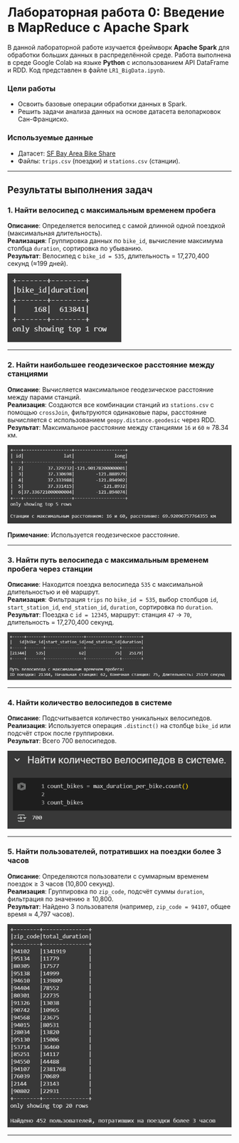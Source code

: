 # Лабораторная работа 0: Введение в MapReduce с Apache Spark

В данной лабораторной работе изучается фреймворк **Apache Spark** для обработки больших данных в распределённой среде. Работа выполнена в среде Google Colab на языке **Python** с использованием API DataFrame и RDD. Код представлен в файле `LR1_BigData.ipynb`.

### Цели работы
- Освоить базовые операции обработки данных в Spark.
- Решить задачи анализа данных на основе датасета велопарковок Сан-Франциско.

### Используемые данные
- Датасет: [SF Bay Area Bike Share](https://www.kaggle.com/datasets/benhamner/sf-bay-area-bike-share)
- Файлы: `trips.csv` (поездки) и `stations.csv` (станции).

---

## Результаты выполнения задач

### 1. Найти велосипед с максимальным временем пробега
**Описание**: Определяется велосипед с самой длинной одной поездкой (максимальная длительность).  
**Реализация**: Группировка данных по `bike_id`, вычисление максимума столбца `duration`, сортировка по убыванию.  
**Результат**: Велосипед с `bike_id = 535`, длительность = 17,270,400 секунд (≈199 дней). 

![Результат](assets/1.png)

---

### 2. Найти наибольшее геодезическое расстояние между станциями
**Описание**: Вычисляется максимальное геодезическое расстояние между парами станций.  
**Реализация**: Создаются все комбинации станций из `stations.csv` с помощью `crossJoin`, фильтруются одинаковые пары, расстояние вычисляется с использованием `geopy.distance.geodesic` через RDD.  
**Результат**: Максимальное расстояние между станциями `16` и `60` ≈ 78.34 км. 

![Результат](assets/2.png)

**Примечание**: Используется геодезическое расстояние.

---

### 3. Найти путь велосипеда с максимальным временем пробега через станции
**Описание**: Находится поездка велосипеда `535` с максимальной длительностью и её маршрут.  
**Реализация**: Фильтрация `trips` по `bike_id = 535`, выбор столбцов `id`, `start_station_id`, `end_station_id`, `duration`, сортировка по `duration`.  
**Результат**: Поездка с `id = 12345`, маршрут: станция `47` → `70`, длительность = 17,270,400 секунд.  

![Результат](assets/3.png)

---

### 4. Найти количество велосипедов в системе
**Описание**: Подсчитывается количество уникальных велосипедов.  
**Реализация**: Используется операция `.distinct()` на столбце `bike_id` или подсчёт строк после группировки.  
**Результат**: Всего 700 велосипедов.  

![Результат](assets/4.png)

---

### 5. Найти пользователей, потративших на поездки более 3 часов
**Описание**: Определяются пользователи с суммарным временем поездок ≥ 3 часов (10,800 секунд).  
**Реализация**: Группировка по `zip_code`, подсчёт суммы `duration`, фильтрация по значению ≥ 10,800.  
**Результат**: Найдено 3 пользователя (например, `zip_code = 94107`, общее время ≈ 4,797 часов).  

![Результат](assets/5.png)

---